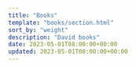 ```yaml
---
title: "Books"
template: "books/section.html"
sort_by: "weight"
description: "David books"
date: 2023-05-01T08:00:00+00:00
updated: 2023-05-01T08:00:00+00:00
---
```



<!-- - [高效利用现代C++](https://cntransgroup.github.io/EffectiveModernCppChinese/)
- [数据密集型应用设计](https://wendajiang.github.io/DesigningDataIntensiveApplications/)
- [编程语言语用论（第四版）](https://cntransgroup.github.io/programming_language_pragmatics_4th/)
- [rustdoc 文档](https://rustwiki.org/zh-CN/rustdoc/)
- [Http2 In Action](https://cntransgroup.github.io/http2ia)

----
（2022-09-22 更新）
## Digital Design Fundamention
- Degital Design: Principle and Practices [school book]
- FPGA 原理与结构
    FPGA 入门书 -->


